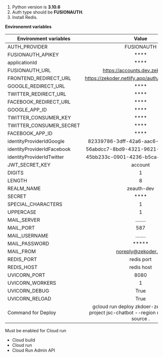 1. Python version is **3.10.6**
2. Auth type should be **FUSIONAUTH**. 
3. Install Redis.

**Environemnt variables**

| Environment variables |                                                                   Value                                                                   |
|-----------------------|:-----------------------------------------------------------------------------------------------------------------------------------------:| 
| AUTH_PROVIDER         |                                                                FUSIONAUTH                                                                 |
| FUSIONAUTH_APIKEY     |                                                                   ****                                                                    |
| applicationId         |                                                                   ****                                                                    |
| FUSIONAUTH_URL        |                                                     https://accounts.dev.zekoder.net                                                      |
|FRONTEND_REDIRECT_URL    |                                            https://zekoder.netlify.app/auth/verifysociallogin                                             |
|GOOGLE_REDIRECT_URL    |                                                                   ****                                                                    |
|TWITTER_REDIRECT_URL    |                                                                   ****                                                                    |
|FACEBOOK_REDIRECT_URL    |                                                                   ****                                                                    |
|GOOGLE_APP_ID        |                                                                   ****                                                                    |
|TWITTER_CONSUMER_KEY        |                                                                   ****                                                                    |
|TWITTER_CONSUMER_SECRET        |                                                                   ****                                                                    |
|FACEBOOK_APP_ID        |                                                                   ****                                                                    |
|identityProviderIdGoogle |                                                   82339786-3dff-42a6-aac6-1f1ceecb6c46                                                    |
|identityProviderIdFacebook |                                                   56abdcc7-8bd9-4321-9621-4e9bbebae494                                                    |
|identityProviderIdTwitter |                                                   45bb233c-0901-4236-b5ca-ac46e2e0a5a5                                                    |
| JWT_SECRET_KEY             |                                                                  account                                                                  |
| DIGITS                |                                                                     1                                                                     |
| LENGTH                |                                                                     8                                                                     |
| REALM_NAME            |                                                                zeauth-dev                                                                 |
| SECRET                |                                                                   ****                                                                    |
| SPECIAL_CHARACTERS    |                                                                     1                                                                     |
| UPPERCASE             |                                                                     1                                                                     |
| MAIL_SERVER           |                                                                 ........                                                                  |
| MAIL_PORT             |                                                                    587                                                                    |
| MAIL_USERNAME         |                                                                 ........                                                                  |
| MAIL_PASSWORD         |                                                                   *****                                                                   |
| MAIL_FROM             |                                                            noreply@zekoder.net                                                            |
| REDIS_PORT            |                                                                redis port                                                                 |
| REDIS_HOST            |                                                                redis host                                                                 |
| UVICORN_PORT          |                                                                   8080                                                                    |
| UVICORN_WORKERS       |                                                                     1                                                                     |
| UVICORN_DEBUG         |                                                                   True                                                                    |
| UVICORN_RELOAD        |                                                                   True                                                                    |
| Command for Deploy    |                         gcloud run deploy zkdoer-zeauth-dev --project jsc-chatbot --region us-central1 --source .                         |



Must be enabled for Cloud run

- Cloud build
- Cloud run
- Cloud Run Admin API